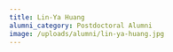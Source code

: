 ```yaml
---
title: Lin-Ya Huang
alumni_category: Postdoctoral Alumni
image: /uploads/alumni/lin-ya-huang.jpg
---
```

